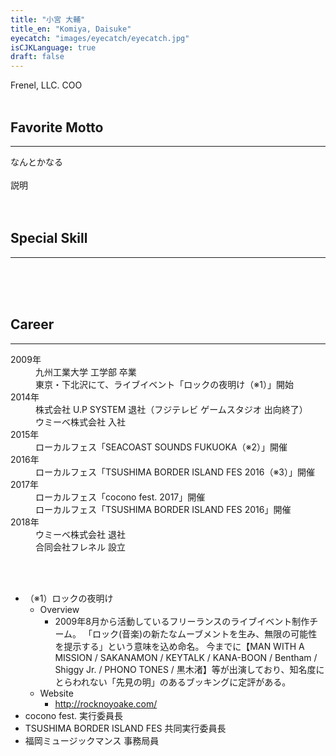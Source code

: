 ```yaml
---
title: "小宮 大輔"
title_en: "Komiya, Daisuke"
eyecatch: "images/eyecatch/eyecatch.jpg"
isCJKLanguage: true
draft: false
---
```


Frenel, LLC. COO
<br><br>

## Favorite Motto
<hr>
なんとかなる
<br><br>
説明
<br><br><br>

## Special Skill
<hr>


<br><br><br>

## Career
<hr>

<dl>
  <dt>2009年</dt>
  <dd>九州工業大学 工学部 卒業</dd>
  <dd>東京・下北沢にて、ライブイベント「ロックの夜明け（※1）」開始 </dd>
  <dt>2014年</dt>
  <dd>株式会社 U.P SYSTEM 退社（フジテレビ ゲームスタジオ 出向終了） </dd>
  <dd>ウミーベ株式会社 入社</dd>
  <dt>2015年</dt>
  <dd>ローカルフェス「SEACOAST SOUNDS FUKUOKA（※2）」開催</dd>
  <dt>2016年</dt>
  <dd>ローカルフェス「TSUSHIMA BORDER ISLAND FES 2016（※3）」開催</dd>
  <dt>2017年</dt>
  <dd>ローカルフェス「cocono fest. 2017」開催</dd>
  <dd>ローカルフェス「TSUSHIMA BORDER ISLAND FES 2016」開催</dd>
  <dt>2018年</dt>
  <dd>ウミーベ株式会社 退社</dd>
  <dd>合同会社フレネル 設立</dd>
</dl>

<br><br>

- （※1）ロックの夜明け
   - Overview
     - 2009年8月から活動しているフリーランスのライブイベント制作チーム。
「ロック(音楽)の新たなムーブメントを生み、無限の可能性を提示する」という意味を込め命名。
今までに【MAN WITH A MISSION / SAKANAMON / KEYTALK / KANA-BOON / Bentham / Shiggy Jr. / PHONO TONES / 黒木渚】等が出演しており、知名度にとらわれない「先見の明」のあるブッキングに定評がある。
   - Website
     - <a href="http://rocknoyoake.com/">http\://rocknoyoake.com/</a>
- cocono fest. 実行委員長
- TSUSHIMA BORDER ISLAND FES 共同実行委員長
- 福岡ミュージックマンス 事務局員
